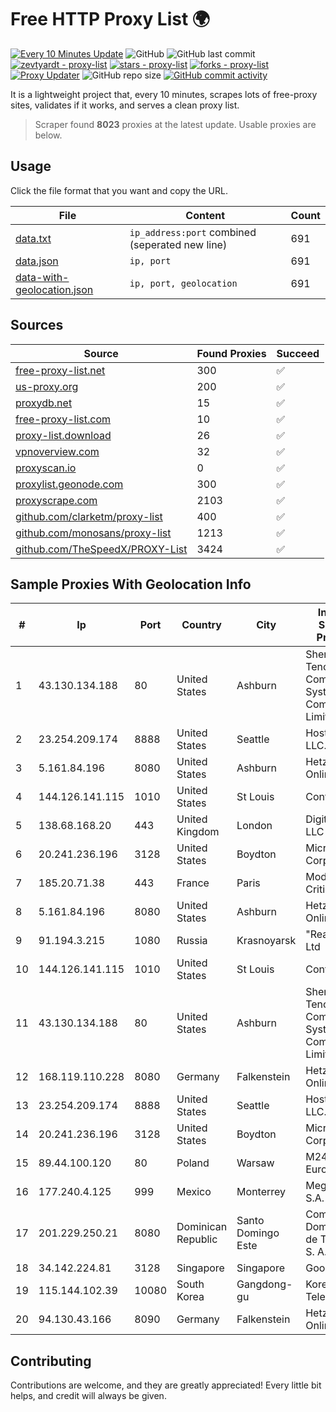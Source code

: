 
# Free HTTP Proxy List 🌍

[![Every 10 Minutes Update](https://github.com/mertguvencli/http-proxy-list/actions/workflows/main.yml/badge.svg?branch=main)](https://github.com/mertguvencli/http-proxy-list/actions/workflows/main.yml)
![GitHub](https://img.shields.io/github/license/mertguvencli/http-proxy-list)
![GitHub last commit](https://img.shields.io/github/last-commit/mertguvencli/http-proxy-list)
[![zevtyardt - proxy-list](https://img.shields.io/static/v1?label=zevtyardt&message=proxy-list&color=blue&logo=github)](https://github.com/zevtyardt/proxy-list "Go to GitHub repo")
[![stars - proxy-list](https://img.shields.io/github/stars/zevtyardt/proxy-list?style=social)](https://github.com/zevtyardt/proxy-list)
[![forks - proxy-list](https://img.shields.io/github/forks/zevtyardt/proxy-list?style=social)](https://github.com/zevtyardt/proxy-list)
[![Proxy Updater](https://github.com/zevtyardt/proxy-list/workflows/Proxy%20Updater/badge.svg)](https://github.com/zevtyardt/proxy-list/actions?query=workflow:"Proxy+Updater")
![GitHub repo size](https://img.shields.io/github/repo-size/zevtyardt/proxy-list)
[![GitHub commit activity](https://img.shields.io/github/commit-activity/m/zevtyardt/proxy-list?logo=commits)](https://github.com/zevtyardt/proxy-list/commits/main)

It is a lightweight project that, every 10 minutes, scrapes lots of free-proxy sites, validates if it works, and serves a clean proxy list.

> Scraper found **8023** proxies at the latest update. Usable proxies are below.

## Usage

Click the file format that you want and copy the URL.

|File|Content|Count|
|----|-------|-----|
|[data.txt](https://raw.githubusercontent.com/mertguvencli/http-proxy-list/main/proxy-list/data.txt)|`ip_address:port` combined (seperated new line)|691|
|[data.json](https://raw.githubusercontent.com/mertguvencli/http-proxy-list/main/proxy-list/data.json)|`ip, port`|691|
|[data-with-geolocation.json](https://raw.githubusercontent.com/mertguvencli/http-proxy-list/main/proxy-list/data-with-geolocation.json)|`ip, port, geolocation`|691|

## Sources

|Source|Found Proxies|Succeed|
|------|-------------|-------|
|[free-proxy-list.net](https://free-proxy-list.net)|300|✅|
|[us-proxy.org](https://www.us-proxy.org)|200|✅|
|[proxydb.net](http://proxydb.net)|15|✅|
|[free-proxy-list.com](https://free-proxy-list.com/?page=&port=&type%5B%5D=http&type%5B%5D=https&up_time=0&search=Search)|10|✅|
|[proxy-list.download](https://www.proxy-list.download/HTTP)|26|✅|
|[vpnoverview.com](https://vpnoverview.com/privacy/anonymous-browsing/free-proxy-servers)|32|✅|
|[proxyscan.io](https://www.proxyscan.io)|0|✅|
|[proxylist.geonode.com](https://proxylist.geonode.com/api/proxy-list?limit=300&page=1&sort_by=lastChecked&sort_type=desc&protocols=http,https)|300|✅|
|[proxyscrape.com](https://api.proxyscrape.com/v2/?request=displayproxies&protocol=http&timeout=10000&country=all&ssl=all&anonymity=all)|2103|✅|
|[github.com/clarketm/proxy-list](https://raw.githubusercontent.com/clarketm/proxy-list/master/proxy-list-raw.txt)|400|✅|
|[github.com/monosans/proxy-list](https://raw.githubusercontent.com/monosans/proxy-list/main/proxies/http.txt)|1213|✅|
|[github.com/TheSpeedX/PROXY-List](https://raw.githubusercontent.com/TheSpeedX/PROXY-List/master/http.txt)|3424|✅|


## Sample Proxies With Geolocation Info

|#|Ip|Port|Country|City|Internet Service Provider|
|-|--|----|-------|----|-------------------------|
|1|43.130.134.188|80|United States|Ashburn|Shenzhen Tencent Computer Systems Company Limited|
|2|23.254.209.174|8888|United States|Seattle|Hostwinds LLC.|
|3|5.161.84.196|8080|United States|Ashburn|Hetzner Online GmbH|
|4|144.126.141.115|1010|United States|St Louis|Contabo Inc.|
|5|138.68.168.20|443|United Kingdom|London|DigitalOcean, LLC|
|6|20.241.236.196|3128|United States|Boydton|Microsoft Corporation|
|7|185.20.71.38|443|France|Paris|Mod Mission Critical LLC|
|8|5.161.84.196|8080|United States|Ashburn|Hetzner Online GmbH|
|9|91.194.3.215|1080|Russia|Krasnoyarsk|"RealHost" Ltd|
|10|144.126.141.115|1010|United States|St Louis|Contabo Inc.|
|11|43.130.134.188|80|United States|Ashburn|Shenzhen Tencent Computer Systems Company Limited|
|12|168.119.110.228|8080|Germany|Falkenstein|Hetzner Online GmbH|
|13|23.254.209.174|8888|United States|Seattle|Hostwinds LLC.|
|14|20.241.236.196|3128|United States|Boydton|Microsoft Corporation|
|15|89.44.100.120|80|Poland|Warsaw|M247 Europe SRL|
|16|177.240.4.125|999|Mexico|Monterrey|Mega Cable, S.A. de C.V.|
|17|201.229.250.21|8080|Dominican Republic|Santo Domingo Este|Compañía Dominicana de Teléfonos S. A.|
|18|34.142.224.81|3128|Singapore|Singapore|Google LLC|
|19|115.144.102.39|10080|South Korea|Gangdong-gu|Korea Telecom|
|20|94.130.43.166|8090|Germany|Falkenstein|Hetzner Online GmbH|



## Contributing

Contributions are welcome, and they are greatly appreciated! Every
little bit helps, and credit will always be given.

